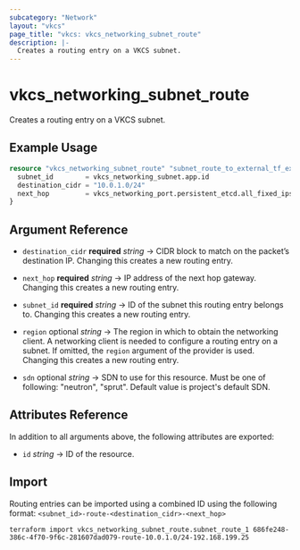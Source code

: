 ```yaml
---
subcategory: "Network"
layout: "vkcs"
page_title: "vkcs: vkcs_networking_subnet_route"
description: |-
  Creates a routing entry on a VKCS subnet.
---
```


# vkcs_networking_subnet_route

Creates a routing entry on a VKCS subnet.

## Example Usage
```terraform
resource "vkcs_networking_subnet_route" "subnet_route_to_external_tf_example" {
  subnet_id        = vkcs_networking_subnet.app.id
  destination_cidr = "10.0.1.0/24"
  next_hop         = vkcs_networking_port.persistent_etcd.all_fixed_ips[0]
}
```
## Argument Reference
- `destination_cidr` **required** *string* &rarr;  CIDR block to match on the packet’s destination IP. Changing this creates a new routing entry.

- `next_hop` **required** *string* &rarr;  IP address of the next hop gateway. Changing this creates a new routing entry.

- `subnet_id` **required** *string* &rarr;  ID of the subnet this routing entry belongs to. Changing this creates a new routing entry.

- `region` optional *string* &rarr;  The region in which to obtain the networking client. A networking client is needed to configure a routing entry on a subnet. If omitted, the `region` argument of the provider is used. Changing this creates a new routing entry.

- `sdn` optional *string* &rarr;  SDN to use for this resource. Must be one of following: "neutron", "sprut". Default value is project's default SDN.


## Attributes Reference
In addition to all arguments above, the following attributes are exported:
- `id` *string* &rarr;  ID of the resource.



## Import

Routing entries can be imported using a combined ID using the following format: ``<subnet_id>-route-<destination_cidr>-<next_hop>``

```shell
terraform import vkcs_networking_subnet_route.subnet_route_1 686fe248-386c-4f70-9f6c-281607dad079-route-10.0.1.0/24-192.168.199.25
```
